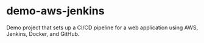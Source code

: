 # demo-aws-jenkins
Demo project that sets up a CI/CD pipeline for a web application using AWS, Jenkins, Docker, and GitHub.
